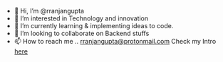 - 👋 Hi, I’m @rranjangupta
- 👀 I’m interested in Technology and innovation
- 🌱 I’m currently learning & implementing ideas to code.
- 💞️ I’m looking to collaborate on Backend stuffs
- 📫 How to reach me ..
rranjangupta@protonmail.com
Check my Intro [here](https://rranjangupta.in)

<!---
rranjangupta/rranjangupta is a ✨ special ✨ repository because its `README.md` (this file) appears on your GitHub profile.
You can click the Preview link to take a look at your changes.
--->
